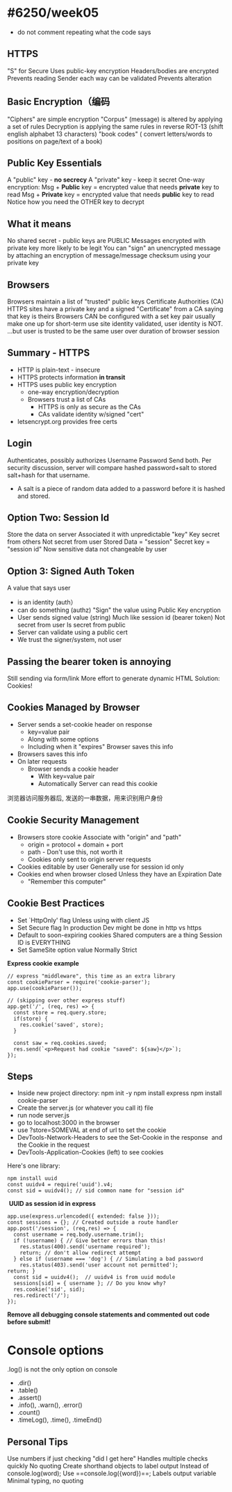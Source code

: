 # #6250/week05
* do not comment repeating what the code says

## HTTPS
"S" for Secure Uses public-key encryption Headers/bodies are encrypted 
Prevents reading Sender each way can be validated 
Prevents alteration 

## Basic Encryption（编码
"Ciphers" are simple encryption "Corpus" (message) is altered by applying a set of rules Decryption is applying the same rules in reverse 
ROT-13 (shift english alphabet 13 characters) "book codes" ( convert letters/words to positions on page/text of a book) 

## Public Key Essentials
A "public" key - **no secrecy** 
A "private" key - keep it secret 
One-way encryption: 
Msg + **Public** key = encrypted value that needs **private** key to read Msg + **Private** key = encrypted value that needs **public** key to read 
Notice how you need the OTHER key to decrypt 

## What it means
No shared secret - public keys are PUBLIC Messages encrypted with private key more likely to be legit You can "sign" an unencrypted message by attaching an encryption of message/message checksum using your private key 

## Browsers
Browsers maintain a list of "trusted" public keys Certificate Authorities (CA) 
HTTPS sites have a private key and a signed "Certificate" from a CA saying that key is theirs Browsers CAN be configured with a set key pair 
usually make one up for short-term use site identity validated, user identity is NOT. ...but user is trusted to be the same user over duration of browser session 


## Summary - HTTPS
* HTTP is plain-text - insecure
* HTTPS protects information **in transit** 
* HTTPS uses public key encryption 
  * one-way encryption/decryption 
  * Browsers trust a list of CAs 
    * HTTPS is only as secure as the CAs 
    * CAs validate identity w/signed "cert" 
* letsencrypt.org provides free certs 

## Login
Authenticates, possibly authorizes 
Username Password 
Send both. Per security discussion, server will compare hashed password+salt to stored salt+hash for that username. 
* A salt is a piece of random data added to a password before it is hashed and stored. 

## Option Two: Session Id
Store the data on server 
Associated it with unpredictable "key" Key secret from others Not secret from user 
Stored Data = "session" Secret key = "session id" 
Now sensitive data not changeable by user 

## Option 3: Signed Auth Token
A value that says user 
* is an identity (auth）
* can do something (authz) 
"Sign" the value using Public Key encryption 
* User sends signed value (string) Much like session id (bearer token) Not secret from user Is secret from public 
* Server can validate using a public cert 
* We trust the signer/system, not user 

## Passing the bearer token is annoying
Still sending via form/link More effort to generate dynamic HTML 
Solution: Cookies! 

## Cookies Managed by Browser
* Server sends a set-cookie header on response 
  * key=value pair 
  * Along with some options 
  * Including when it "expires" Browser saves this info 
* Browsers saves this info
* On later requests
  * Browser sends a cookie header 
    * With key=value pair 
    * Automatically Server can read this cookie 

浏览器访问服务器后, 发送的一串数据，用来识别用户身份

## Cookie Security Management
* Browsers store cookie Associate with "origin" and "path" 
  * origin = protocol + domain + port 
  * path - Don't use this, not worth it 
  * Cookies only sent to origin server requests 
* Cookies editable by user Generally use for session id only 
* Cookies end when browser closed Unless they have an Expiration Date 
  * "Remember this computer" 

## Cookie Best Practices
* Set `HttpOnly' flag Unless using with client JS 
* Set Secure flag In production 
  Dev might be done in http vs https  
* Default to soon-expiring cookies 
  Shared computers are a thing 
  Session ID is EVERYTHING 
* Set SameSite option value 
  Normally Strict 


**Express cookie example** 
```
// express "middleware", this time as an extra library
const cookieParser = require('cookie-parser');
app.use(cookieParser());

// (skipping over other express stuff)
app.get('/', (req, res) => {
  const store = req.query.store;
  if(store) {
    res.cookie('saved', store);
  }

  const saw = req.cookies.saved;
  res.send(`<p>Request had cookie "saved": ${saw}</p>`);
});
```



## Steps
* Inside new project directory: 
  npm init -y 
  npm install express
  npm install cookie-parser
* Create the server.js (or whatever you call it) file 
* run node server.js 
* go to localhost:3000 in the browser 
* use ?store=SOMEVAL at end of url to set the cookie 
* DevTools-Network-Headers to see the Set-Cookie in the response  and the Cookie in the request 
* DevTools-Application-Cookies (left) to see cookies 


Here's one library:
```
npm install uuid
const uuidv4 = require('uuid').v4;
const sid = uuidv4(); // sid common name for "session id"
```


 **UUID as session id in express** 
```
app.use(express.urlencoded({ extended: false }));
const sessions = {}; // Created outside a route handler
app.post('/session', (req,res) => {
  const username = req.body.username.trim();
  if (!username) { // Give better errors than this!
    res.status(400).send('username required');
    return; // don't allow redirect attempt
  } else if (username === 'dog') { // Simulating a bad password
    res.status(403).send('user account not permitted');
return; } 
  const sid = uuidv4();  // uuidv4 is from uuid module
  sessions[sid] = { username }; // Do you know why?
  res.cookie('sid', sid);
  res.redirect('/');
}); 

```

**Remove all debugging console statements and commented out code before submit!** 

# Console options
.log() is not the only option on console 
* .dir() 
* .table() 
* .assert() 
* .info(), .warn(), .error() 
* .count() 
* .timeLog(), .time(), .timeEnd() 

## Personal Tips
Use numbers if just checking "did I get here" Handles multiple checks quickly No quoting 
Create shorthand objects to label output Instead of console.log(word); 
Use ==console.log({word})==; Labels output variable 
Minimal typing, no quoting 

